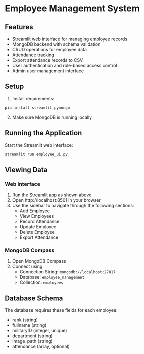 # Employee Management System

## Features
- Streamlit web interface for managing employee records
- MongoDB backend with schema validation
- CRUD operations for employee data
- Attendance tracking
- Export attendance records to CSV
- User authentication and role-based access control
- Admin user management interface

## Setup
1. Install requirements:
```bash
pip install streamlit pymongo
```

2. Make sure MongoDB is running locally

## Running the Application
Start the Streamlit web interface:
```bash
streamlit run employee_ui.py
```

## Viewing Data

### Web Interface
1. Run the Streamlit app as shown above
2. Open http://localhost:8501 in your browser
3. Use the sidebar to navigate through the following sections:
   - Add Employee
   - View Employees
   - Record Attendance
   - Update Employee
   - Delete Employee
   - Export Attendance

### MongoDB Compass
1. Open MongoDB Compass
2. Connect using:
   - Connection String: `mongodb://localhost:27017`
   - Database: `employee_management`
   - Collection: `employees`

## Database Schema
The database requires these fields for each employee:
- rank (string)
- fullname (string)
- militaryID (integer, unique)
- department (string)
- image_path (string)
- attendance (array, optional)
